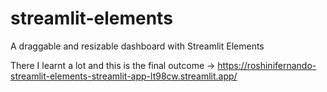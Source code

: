 # streamlit-elements
A draggable and resizable dashboard with Streamlit Elements

There I learnt a lot and this is the final outcome ->
https://roshinifernando-streamlit-elements-streamlit-app-lt98cw.streamlit.app/
